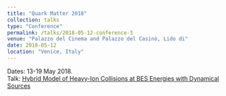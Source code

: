 ```yaml
---
title: "Quark Matter 2018"
collection: talks
type: "Conference"
permalink: /talks/2018-05-12-conference-3
venue: "Palazzo del Cinema and Palazzo del Casinò, Lido di"
date: 2018-05-12
location: "Venice, Italy"
---
```


Dates: 13-19 May 2018.  
Talk: [Hybrid Model of Heavy-Ion Collisions at BES Energies with Dynamical Sources](https://indico.cern.ch/event/656452/contributions/2869802/)
